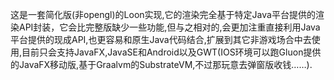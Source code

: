 这是一套简化版(非opengl)的Loon实现,它的渲染完全基于特定Java平台提供的渲染API封装，它会比完整版缺少一些功能,但与之相对的,会更加注重直接利用Java平台提供的现成API,也更容易和原生Java代码结合,扩展到其它非游戏场合中去使用,目前只会支持JavaFX,JavaSE和Android以及GWT(IOS环境可以跑Gluon提供的JavaFX移动版,基于Graalvm的SubstrateVM,不过那玩意去弹窗版收钱……).